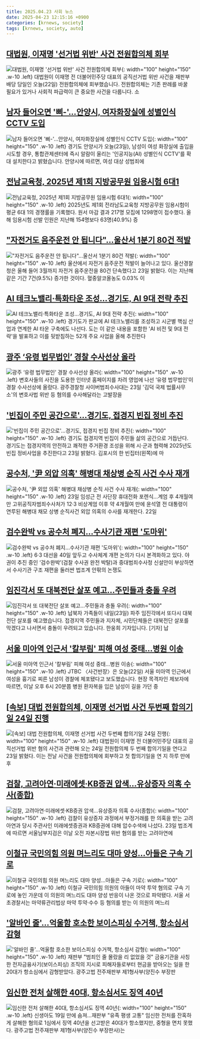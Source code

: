 ```yaml
---
title: 2025.04.23 사회 뉴스
date: 2025-04-23 12:15:16 +0900
categories: [krnews, society]
tags: [krnews, society, auto]
---
```

## [대법원, 이재명 '선거법 위반' 사건 전원합의체 회부](https://n.news.naver.com/mnews/article/437/0000438156)

![대법원, 이재명 '선거법 위반' 사건 전원합의체 회부](https://mimgnews.pstatic.net/image/origin/437/2025/04/22/438156.jpg?type=nf220_150){: width="100" height="150" .w-10 .left}
대법원이 이재명 전 더불어민주당 대표의 공직선거법 위반 사건을 재판부 배당 당일인 오늘(22일) 전원합의체에 회부했습니다. 전원합의체는 기존 판례를 바꿀 필요가 있거나 사회적 파급력이 큰 중요한 사건을 다룹니다. 소

## [남자 들어오면 '삐-'…안양시, 여자화장실에 성별인식 CCTV 도입](https://n.news.naver.com/mnews/article/057/0001882967)

![남자 들어오면 '삐-'…안양시, 여자화장실에 성별인식 CCTV 도입](https://mimgnews.pstatic.net/image/origin/057/2025/04/23/1882967.jpg?type=nf220_150){: width="100" height="150" .w-10 .left}
경기도 안양시가 오늘(23일), 남성이 여성 화장실에 출입을 시도할 경우, 통합관제센터에 즉시 알람이 울리는 '인공지능(AI) 성별인식 CCTV'를 확대 설치한다고 밝혔습니다. 안양시에 따르면, 여성 대상 성범죄에

## [전남교육청, 2025년 제1회 지방공무원 임용시험 6대1](https://n.news.naver.com/mnews/article/081/0003535585)

![전남교육청, 2025년 제1회 지방공무원 임용시험 6대1](https://mimgnews.pstatic.net/image/origin/081/2025/04/22/3535585.jpg?type=nf220_150){: width="100" height="150" .w-10 .left}
2025년도 제1회 전라남도교육청 지방공무원 임용시험이 평균 6대 1의 경쟁률을 기록했다. 원서 마감 결과 217명 모집에 1298명이 접수했다. 올해 임용시험 선발 인원은 지난해 154명보다 63명(40.9%) 증

## ["자전거도 음주운전 안 됩니다"…울산서 1분기 80건 적발](https://n.news.naver.com/mnews/article/001/0015346005)

!["자전거도 음주운전 안 됩니다"…울산서 1분기 80건 적발](https://mimgnews.pstatic.net/image/origin/001/2025/04/23/15346005.jpg?type=nf220_150){: width="100" height="150" .w-10 .left}
울산에서 자전거 음주운전 적발이 늘어나고 있다. 울산경찰청은 올해 들어 3월까지 자전거 음주운전을 80건 단속했다고 23일 밝혔다. 이는 지난해 같은 기간 7건(9.5%) 증가한 것이다. 혈중알코올농도 0.03% 이

## [AI 테크노밸리·특화타운 조성…경기도, AI 9대 전략 추진](https://n.news.naver.com/mnews/article/001/0015346185)

![AI 테크노밸리·특화타운 조성…경기도, AI 9대 전략 추진](https://mimgnews.pstatic.net/image/origin/001/2025/04/23/15346185.jpg?type=nf220_150){: width="100" height="150" .w-10 .left}
경기도가 판교에 AI 테크노밸리를 조성하고 시군별 핵심 산업과 연계한 AI 타운 구축에도 나선다. 도는 이 같은 내용을 포함한 'AI 비전 및 9대 전략'을 발표하고 이를 뒷받침하는 52개 주요 사업을 올해 추진한다

## [광주 ‘유령 법무법인’ 경찰 수사선상 올라](https://n.news.naver.com/mnews/article/005/0001771788)

![광주 ‘유령 법무법인’ 경찰 수사선상 올라](https://mimgnews.pstatic.net/image/origin/005/2025/04/23/1771788.jpg?type=nf220_150){: width="100" height="150" .w-10 .left}
변호사들의 사진을 도용한 인터넷 홈페이지를 차려 영업에 나선 ‘유령 법무법인’이 경찰 수사선상에 올랐다. 광주경찰청 사이버범죄수사대는 23일 '김덕 국제 법률사무소'의 변호사법 위반 등 혐의를 수사해달라는 고발장을

## ['빈집이 주민 공간으로'…경기도, 접경지 빈집 정비 추진](https://n.news.naver.com/mnews/article/018/0005994826)

!['빈집이 주민 공간으로'…경기도, 접경지 빈집 정비 추진](https://mimgnews.pstatic.net/image/origin/018/2025/04/23/5994826.jpg?type=nf220_150){: width="100" height="150" .w-10 .left}
경기도 접경지역 빈집이 주민들 삶의 공간으로 거듭난다. 경기도는 접경지역의 안전하고 쾌적한 주거환경 조성을 위해 시·군과 협력해 2025년도 빈집 정비사업을 추진한다고 23일 밝혔다. 김포시의 한 빈집터(왼쪽)에 마

## [공수처, '尹 외압 의혹' 해병대 채상병 순직 사건 수사 재개](https://n.news.naver.com/mnews/article/001/0015344412)

![공수처, '尹 외압 의혹' 해병대 채상병 순직 사건 수사 재개](https://mimgnews.pstatic.net/image/origin/001/2025/04/22/15344412.jpg?type=nf220_150){: width="100" height="150" .w-10 .left}
23일 임성근 전 사단장 휴대전화 포렌식…계엄 후 4개월여만 고위공직자범죄수사처가 12·3 비상계엄 이후 약 4개월여 만에 윤석열 전 대통령이 연루된 해병대 채모 상병 순직사건 외압 의혹의 수사를 재개한다. 22일

## [검수완박 vs 공수처 폐지…수사기관 재편 '도마위'](https://n.news.naver.com/mnews/article/015/0005122629)

![검수완박 vs 공수처 폐지…수사기관 재편 '도마위'](https://mimgnews.pstatic.net/image/origin/015/2025/04/22/5122629.jpg?type=nf220_150){: width="100" height="150" .w-10 .left}
6·3 대선을 40일 앞두고 수사체계 개편 논의가 다시 본격화하고 있다. 야권이 추진 중인 ‘검수완박’(검찰 수사권 완전 박탈)과 중대범죄수사청 신설안이 부상하면서 수사기관 구조 재편을 둘러싼 법조계 안팎의 논쟁도

## [임진각서 또 대북전단 살포 예고…주민들과 충돌 우려](https://n.news.naver.com/mnews/article/422/0000733641)

![임진각서 또 대북전단 살포 예고…주민들과 충돌 우려](https://mimgnews.pstatic.net/image/origin/422/2025/04/22/733641.jpg?type=nf220_150){: width="100" height="150" .w-10 .left}
납북자 가족들이 내일(23일) 파주 임진각에서 또다시 대북전단 살포를 예고했습니다. 접경지역 주민들과 지자체, 시민단체들은 대북전단 살포를 막겠다고 나서면서 충돌이 우려되고 있습니다. 한웅희 기자입니다. [기자] 납

## [서울 미아역 인근서 '칼부림' 피해 여성 중태...병원 이송](https://n.news.naver.com/mnews/article/437/0000438215)

![서울 미아역 인근서 '칼부림' 피해 여성 중태...병원 이송](https://mimgnews.pstatic.net/image/origin/437/2025/04/22/438215.jpg?type=nf220_150){: width="100" height="150" .w-10 .left}
JTBC 〈사건반장〉은 오늘(22일) 서울 미아역 인근에서 여성을 흉기로 찌른 남성이 경찰에 체포됐다고 보도했습니다. 현장 목격자인 제보자에 따르면, 이날 오후 6시 20분쯤 병원 환자복을 입은 남성이 길을 가던 중

## [[속보] 대법 전원합의체, 이재명 선거법 사건 두번째 합의기일 24일 진행](https://n.news.naver.com/mnews/article/654/0000117645)

![[속보] 대법 전원합의체, 이재명 선거법 사건 두번째 합의기일 24일 진행](https://mimgnews.pstatic.net/image/origin/654/2025/04/23/117645.jpg?type=nf220_150){: width="100" height="150" .w-10 .left}
대법원이 이재명 전 더불어민주당 대표의 공직선거법 위반 혐의 사건과 관련해 오는 24일 전원합의체 두 번째 합의기일을 연다고 23일 밝혔다. 이는 전날 사건을 전원합의체에 회부하고 첫 합의기일을 연 지 하루 만에 후

## [검찰, 고려아연·미래에셋·KB증권 압색…유상증자 의혹 수사(종합)](https://n.news.naver.com/mnews/article/003/0013200536)

![검찰, 고려아연·미래에셋·KB증권 압색…유상증자 의혹 수사(종합)](https://mimgnews.pstatic.net/image/origin/003/2025/04/23/13200536.jpg?type=nf220_150){: width="100" height="150" .w-10 .left}
검찰이 유상증자 과정에서 부정거래를 한 의혹을 받는 고려아연과 당시 주관사인 미래에셋증권과 KB증권에 대해 압수수색에 나섰다. 23일 법조계에 따르면 서울남부지검은 이날 오전 자본시장법 위반 혐의를 받는 고려아연에

## [이철규 국민의힘 의원 며느리도 대마 양성…아들은 구속 기로](https://n.news.naver.com/mnews/article/421/0008209361)

![이철규 국민의힘 의원 며느리도 대마 양성…아들은 구속 기로](https://mimgnews.pstatic.net/image/origin/421/2025/04/23/8209361.jpg?type=nf220_150){: width="100" height="150" .w-10 .left}
이철규 국민의힘 의원의 아들이 마약 투약 혐의로 구속 기로에 놓인 가운데 이 의원의 며느리도 대마 양성 반응이 나온 것으로 파악됐다. 서울 서초경찰서는 마약류관리법상 마약 투약·수수 등 혐의를 받는 이 의원의 며느리

## ['알바인 줄'…억울함 호소한 보이스피싱 수거책, 항소심서 감형](https://n.news.naver.com/mnews/article/001/0015345801)

!['알바인 줄'…억울함 호소한 보이스피싱 수거책, 항소심서 감형](https://mimgnews.pstatic.net/image/origin/001/2025/04/23/15345801.jpg?type=nf220_150){: width="100" height="150" .w-10 .left}
재판부 "범죄인 줄 몰랐을 리 없었을 것" 금융기관을 사칭한 전자금융사기(보이스피싱) 조직의 지시로 피해자들로부터 현금을 받아오는 일을 한 20대가 항소심에서 감형받았다. 광주고법 전주재판부 제1형사부(양진수 부장판

## [임신한 전처 살해한 40대, 항소심서도 징역 40년](https://n.news.naver.com/mnews/article/001/0015346219)

![임신한 전처 살해한 40대, 항소심서도 징역 40년](https://mimgnews.pstatic.net/image/origin/001/2025/04/23/15346219.jpg?type=nf220_150){: width="100" height="150" .w-10 .left}
신생아도 19일 만에 숨져…재판부 "유족 평생 고통" 임신한 전처를 잔혹하게 살해한 혐의로 1심에서 징역 40년을 선고받은 40대가 항소했지만, 중형을 면치 못했다. 광주고법 전주재판부 제1형사부(양진수 부장판사)는

